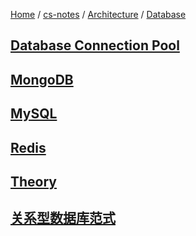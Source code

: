 [Home](https://mengxianbin.github.io) /
[cs-notes](https://mengxianbin.github.io/cs-notes/site) /
[Architecture](https://mengxianbin.github.io/cs-notes/site/Architecture) /
[Database](https://mengxianbin.github.io/cs-notes/site/Architecture/Database)

## [Database Connection Pool](https://mengxianbin.github.io/cs-notes/site/Architecture/Database/Database%20Connection%20Pool/)

## [MongoDB](https://mengxianbin.github.io/cs-notes/site/Architecture/Database/MongoDB/)

## [MySQL](https://mengxianbin.github.io/cs-notes/site/Architecture/Database/MySQL/)

## [Redis](https://mengxianbin.github.io/cs-notes/site/Architecture/Database/Redis/)

## [Theory](https://mengxianbin.github.io/cs-notes/site/Architecture/Database/Theory/)

## [关系型数据库范式](https://mengxianbin.github.io/cs-notes/site/Architecture/Database/%E5%85%B3%E7%B3%BB%E5%9E%8B%E6%95%B0%E6%8D%AE%E5%BA%93%E8%8C%83%E5%BC%8F)
